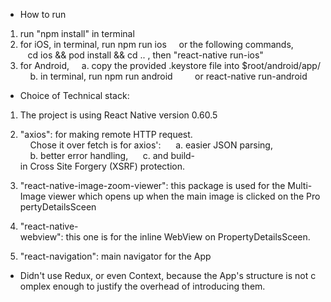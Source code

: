 - How to run
1. run "npm install" in terminal
2. for iOS, in terminal, run npm run ios
    or the following commands,
   cd ios && pod install && cd .. , then "react-native run-ios"
3. for Android,
    a. copy the provided .keystore file into $root/android/app/
    b. in terminal, run npm run android
        or react-native run-android

- Choice of Technical stack:

1. The project is using React Native version 0.60.5

2. "axios": for making remote HTTP request. 
    Chose it over fetch is for axios': 
    a. easier JSON parsing, 
    b. better error handling, 
    c. and build-in Cross Site Forgery (XSRF) protection. 

3. "react-native-image-zoom-viewer": this package is used for the Multi-Image viewer which opens up when the main image is clicked on the PropertyDetailsSceen

4. "react-native-webview": this one is for the inline WebView on PropertyDetailsSceen.

5. "react-navigation": main navigator for the App

- Didn't use Redux, or even Context, because the App's structure is not complex enough to justify the overhead of introducing them.

